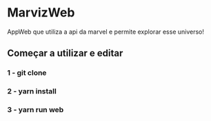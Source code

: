 # MarvizWeb
AppWeb que utiliza a api da marvel e permite explorar esse universo!

## Começar a utilizar e editar
### 1 - git clone
### 2 - yarn install
### 3 - yarn run web
